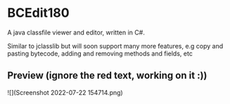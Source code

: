 # BCEdit180
A java classfile viewer and editor, written in C#. 

Similar to jclasslib but will soon support many more features, e.g copy and pasting bytecode, adding and removing methods and fields, etc

## Preview (ignore the red text, working on it :))
![](Screenshot 2022-07-22 154714.png)
